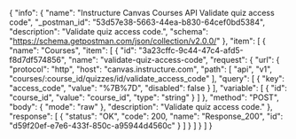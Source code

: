 {
  "info": {
    "name": "Instructure Canvas Courses API Validate quiz access code",
    "_postman_id": "53d57e38-5663-44ea-b830-64cef0bd5384",
    "description": "Validate quiz access code.",
    "schema": "https://schema.getpostman.com/json/collection/v2.0.0/"
  },
  "item": [
    {
      "name": "Courses",
      "item": [
        {
          "id": "3a23cffc-9c44-47c4-afd5-f8d7df574856",
          "name": "validate-quiz-access-code",
          "request": {
            "url": {
              "protocol": "http",
              "host": "canvas.instructure.com",
              "path": [
                "api",
                "v1",
                "courses/:course_id/quizzes/id/validate_access_code"
              ],
              "query": [
                {
                  "key": "access_code",
                  "value": "%7B%7D",
                  "disabled": false
                }
              ],
              "variable": [
                {
                  "id": "course_id",
                  "value": "course_id",
                  "type": "string"
                }
              ]
            },
            "method": "POST",
            "body": {
              "mode": "raw"
            },
            "description": "Validate quiz access code."
          },
          "response": [
            {
              "status": "OK",
              "code": 200,
              "name": "Response_200",
              "id": "d59f20ef-e7e6-433f-850c-a95944d4560c"
            }
          ]
        }
      ]
    }
  ]
}